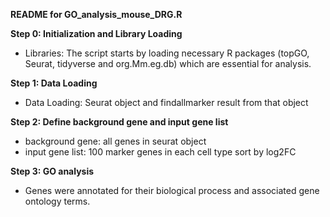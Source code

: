 **README for GO_analysis_mouse_DRG.R**

**Step 0: Initialization and Library Loading**
- Libraries: The script starts by loading necessary R packages (topGO, Seurat, tidyverse and org.Mm.eg.db) which are essential for analysis.


**Step 1: Data Loading**
- Data Loading: Seurat object and findallmarker result from that object


**Step 2: Define background gene and input gene list**
- background gene: all genes in seurat object
- input gene list: 100 marker genes in each cell type sort by log2FC

**Step 3: GO analysis**
- Genes were annotated for their biological process and associated gene ontology terms. 

